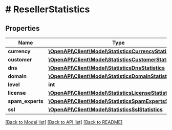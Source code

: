 # # ResellerStatistics

## Properties

Name | Type | Description | Notes
------------ | ------------- | ------------- | -------------
**currency** | [**\OpenAPI\Client\Model\StatisticsCurrencyStatistics**](StatisticsCurrencyStatistics.md) |  | [optional]
**customer** | [**\OpenAPI\Client\Model\StatisticsCustomerStatistics**](StatisticsCustomerStatistics.md) |  | [optional]
**dns** | [**\OpenAPI\Client\Model\StatisticsDnsStatistics**](StatisticsDnsStatistics.md) |  | [optional]
**domain** | [**\OpenAPI\Client\Model\StatisticsDomainStatistics**](StatisticsDomainStatistics.md) |  | [optional]
**level** | **int** |  | [optional]
**license** | [**\OpenAPI\Client\Model\StatisticsLicenseStatistics**](StatisticsLicenseStatistics.md) |  | [optional]
**spam_experts** | [**\OpenAPI\Client\Model\StatisticsSpamExpertsStatistics**](StatisticsSpamExpertsStatistics.md) |  | [optional]
**ssl** | [**\OpenAPI\Client\Model\StatisticsSslStatistics**](StatisticsSslStatistics.md) |  | [optional]

[[Back to Model list]](../../README.md#models) [[Back to API list]](../../README.md#endpoints) [[Back to README]](../../README.md)
